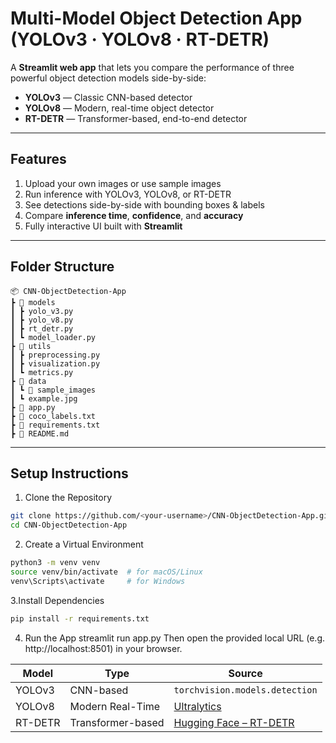 # Multi-Model Object Detection App (YOLOv3 · YOLOv8 · RT-DETR)

A **Streamlit web app** that lets you compare the performance of three powerful object detection models side-by-side:

- **YOLOv3** — Classic CNN-based detector  
- **YOLOv8** — Modern, real-time object detector  
- **RT-DETR** — Transformer-based, end-to-end detector

---

## Features

1. Upload your own images or use sample images
2. Run inference with YOLOv3, YOLOv8, or RT-DETR
3. See detections side-by-side with bounding boxes & labels
4. Compare **inference time**, **confidence**, and **accuracy**
5. Fully interactive UI built with **Streamlit**

---

## Folder Structure

```
📦 CNN-ObjectDetection-App
┣ 📂 models
┃ ┣ yolo_v3.py
┃ ┣ yolo_v8.py
┃ ┣ rt_detr.py
┃ ┗ model_loader.py
┣ 📂 utils
┃ ┣ preprocessing.py
┃ ┣ visualization.py
┃ ┗ metrics.py
┣ 📂 data
┃ ┗ 📂 sample_images
┃ ┗ example.jpg
┣ 📜 app.py
┣ 📜 coco_labels.txt
┣ 📜 requirements.txt
┣ 📜 README.md
```

---

## Setup Instructions

1. Clone the Repository
```bash
git clone https://github.com/<your-username>/CNN-ObjectDetection-App.git
cd CNN-ObjectDetection-App
```

2. Create a Virtual Environment

```bash
python3 -m venv venv
source venv/bin/activate  # for macOS/Linux
venv\Scripts\activate     # for Windows
```

3.Install Dependencies
```bash
pip install -r requirements.txt
```

4. Run the App
streamlit run app.py
Then open the provided local URL (e.g. http://localhost:8501) in your browser.

| Model   | Type              | Source                                                            |
| ------- | ----------------- | ----------------------------------------------------------------- |
| YOLOv3  | CNN-based         | `torchvision.models.detection`                                    |
| YOLOv8  | Modern Real-Time  | [Ultralytics](https://github.com/ultralytics/ultralytics)         |
| RT-DETR | Transformer-based | [Hugging Face – RT-DETR](https://huggingface.co/lyuwenyu/RT-DETR) |





